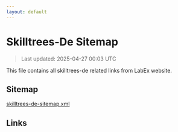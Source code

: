 ```yaml
---
layout: default
---
```


# Skilltrees-De Sitemap

> Last updated: 2025-04-27 00:03 UTC

This file contains all skilltrees-de related links from LabEx website.

## Sitemap

[skilltrees-de-sitemap.xml](https://labex.io/skilltrees-de-sitemap.xml)

## Links

